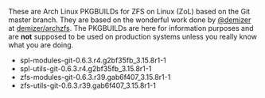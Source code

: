 These are Arch Linux PKGBUILDs for ZFS on Linux (ZoL) based on the Git master branch. They are based on the wonderful work done by [@demizer](https://github.com/demizer) at [demizer/archzfs](https://github.com/demizer/archzfs). The PKGBUILDs are here for information purposes and are **not** supposed to be used on production systems unless you really know what you are doing.
* spl-modules-git-0.6.3.r4.g2bf35fb_3.15.8r1-1
* spl-utils-git-0.6.3.r4.g2bf35fb_3.15.8r1-1
* zfs-modules-git-0.6.3.r39.gab6f407_3.15.8r1-1
* zfs-utils-git-0.6.3.r39.gab6f407_3.15.8r1-1
